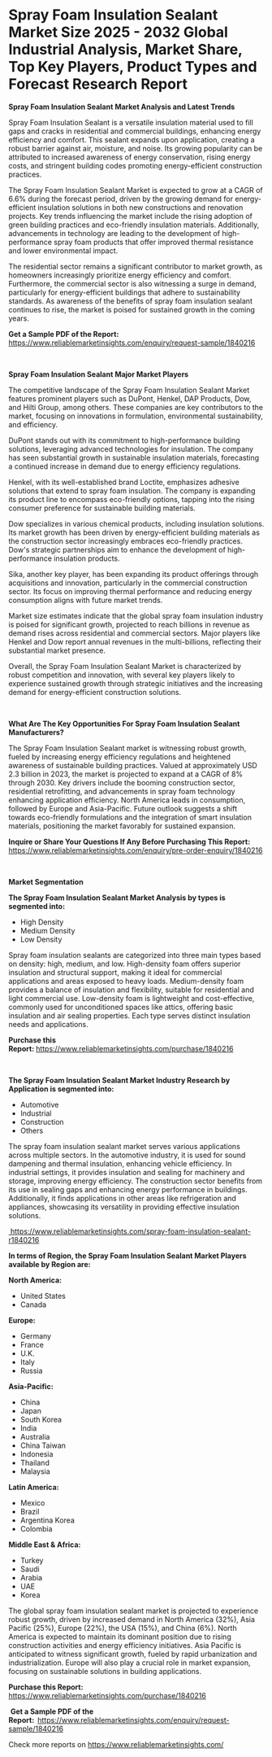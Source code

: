 <p><h1>Spray Foam Insulation Sealant Market Size 2025 - 2032 Global Industrial Analysis, Market Share, Top Key Players, Product Types and Forecast Research Report</h1></p><p><strong>Spray Foam Insulation Sealant Market Analysis and Latest Trends</strong></p>
<p><p>Spray Foam Insulation Sealant is a versatile insulation material used to fill gaps and cracks in residential and commercial buildings, enhancing energy efficiency and comfort. This sealant expands upon application, creating a robust barrier against air, moisture, and noise. Its growing popularity can be attributed to increased awareness of energy conservation, rising energy costs, and stringent building codes promoting energy-efficient construction practices.</p><p>The Spray Foam Insulation Sealant Market is expected to grow at a CAGR of 6.6% during the forecast period, driven by the growing demand for energy-efficient insulation solutions in both new constructions and renovation projects. Key trends influencing the market include the rising adoption of green building practices and eco-friendly insulation materials. Additionally, advancements in technology are leading to the development of high-performance spray foam products that offer improved thermal resistance and lower environmental impact.</p><p>The residential sector remains a significant contributor to market growth, as homeowners increasingly prioritize energy efficiency and comfort. Furthermore, the commercial sector is also witnessing a surge in demand, particularly for energy-efficient buildings that adhere to sustainability standards. As awareness of the benefits of spray foam insulation sealant continues to rise, the market is poised for sustained growth in the coming years.</p></p>
<p><strong>Get a Sample PDF of the Report:&nbsp;</strong> <a href="https://www.reliablemarketinsights.com/enquiry/request-sample/1840216?utm_campaign=3274&utm_medium=2&utm_source=Github&utm_content=ia&utm_term=02042025&utm_id=spray-foam-insulation-sealant">https://www.reliablemarketinsights.com/enquiry/request-sample/1840216</a></p>
<p>&nbsp;</p>
<p><strong>Spray Foam Insulation Sealant Major Market Players</strong></p>
<p><p>The competitive landscape of the Spray Foam Insulation Sealant Market features prominent players such as DuPont, Henkel, DAP Products, Dow, and Hilti Group, among others. These companies are key contributors to the market, focusing on innovations in formulation, environmental sustainability, and efficiency.</p><p>DuPont stands out with its commitment to high-performance building solutions, leveraging advanced technologies for insulation. The company has seen substantial growth in sustainable insulation materials, forecasting a continued increase in demand due to energy efficiency regulations.</p><p>Henkel, with its well-established brand Loctite, emphasizes adhesive solutions that extend to spray foam insulation. The company is expanding its product line to encompass eco-friendly options, tapping into the rising consumer preference for sustainable building materials.</p><p>Dow specializes in various chemical products, including insulation solutions. Its market growth has been driven by energy-efficient building materials as the construction sector increasingly embraces eco-friendly practices. Dow's strategic partnerships aim to enhance the development of high-performance insulation products.</p><p>Sika, another key player, has been expanding its product offerings through acquisitions and innovation, particularly in the commercial construction sector. Its focus on improving thermal performance and reducing energy consumption aligns with future market trends.</p><p>Market size estimates indicate that the global spray foam insulation industry is poised for significant growth, projected to reach billions in revenue as demand rises across residential and commercial sectors. Major players like Henkel and Dow report annual revenues in the multi-billions, reflecting their substantial market presence.</p><p>Overall, the Spray Foam Insulation Sealant Market is characterized by robust competition and innovation, with several key players likely to experience sustained growth through strategic initiatives and the increasing demand for energy-efficient construction solutions.</p></p>
<p>&nbsp;</p>
<p><strong>What Are The Key Opportunities For Spray Foam Insulation Sealant Manufacturers?</strong></p>
<p><p>The Spray Foam Insulation Sealant market is witnessing robust growth, fueled by increasing energy efficiency regulations and heightened awareness of sustainable building practices. Valued at approximately USD 2.3 billion in 2023, the market is projected to expand at a CAGR of 8% through 2030. Key drivers include the booming construction sector, residential retrofitting, and advancements in spray foam technology enhancing application efficiency. North America leads in consumption, followed by Europe and Asia-Pacific. Future outlook suggests a shift towards eco-friendly formulations and the integration of smart insulation materials, positioning the market favorably for sustained expansion.</p></p>
<p><strong>Inquire or Share Your Questions If Any Before Purchasing This Report:</strong> <a href="https://www.reliablemarketinsights.com/enquiry/pre-order-enquiry/1840216?utm_campaign=3274&utm_medium=2&utm_source=Github&utm_content=ia&utm_term=02042025&utm_id=spray-foam-insulation-sealant">https://www.reliablemarketinsights.com/enquiry/pre-order-enquiry/1840216</a></p>
<p>&nbsp;</p>
<p><strong>Market Segmentation</strong></p>
<p><strong>The Spray Foam Insulation Sealant Market Analysis by types is segmented into:</strong></p>
<p><ul><li>High Density</li><li>Medium Density</li><li>Low Density</li></ul></p>
<p><p>Spray foam insulation sealants are categorized into three main types based on density: high, medium, and low. High-density foam offers superior insulation and structural support, making it ideal for commercial applications and areas exposed to heavy loads. Medium-density foam provides a balance of insulation and flexibility, suitable for residential and light commercial use. Low-density foam is lightweight and cost-effective, commonly used for unconditioned spaces like attics, offering basic insulation and air sealing properties. Each type serves distinct insulation needs and applications.</p></p>
<p><strong>Purchase this Report:&nbsp;</strong><a href="https://www.reliablemarketinsights.com/purchase/1840216?utm_campaign=3274&utm_medium=2&utm_source=Github&utm_content=ia&utm_term=02042025&utm_id=spray-foam-insulation-sealant">https://www.reliablemarketinsights.com/purchase/1840216</a></p>
<p>&nbsp;</p>
<p><strong>The Spray Foam Insulation Sealant Market Industry Research by Application is segmented into:</strong></p>
<p><ul><li>Automotive</li><li>Industrial</li><li>Construction</li><li>Others</li></ul></p>
<p><p>The spray foam insulation sealant market serves various applications across multiple sectors. In the automotive industry, it is used for sound dampening and thermal insulation, enhancing vehicle efficiency. In industrial settings, it provides insulation and sealing for machinery and storage, improving energy efficiency. The construction sector benefits from its use in sealing gaps and enhancing energy performance in buildings. Additionally, it finds applications in other areas like refrigeration and appliances, showcasing its versatility in providing effective insulation solutions.</p></p>
<p><a href="https://www.reliablemarketinsights.com/spray-foam-insulation-sealant-r1840216?utm_campaign=3274&utm_medium=2&utm_source=Github&utm_content=ia&utm_term=02042025&utm_id=spray-foam-insulation-sealant">&nbsp;https://www.reliablemarketinsights.com/spray-foam-insulation-sealant-r1840216</a></p>
<p><strong>In terms of Region, the Spray Foam Insulation Sealant Market Players available by Region are:</strong></p>
<p>
    <p> <strong> North America: </strong>
        <ul>
            <li>United States</li>
            <li>Canada</li>
        </ul>
        </p> 
    <p> <strong> Europe: </strong>
        <ul>
            <li>Germany</li>
            <li>France</li>
            <li>U.K.</li>
            <li>Italy</li>
            <li>Russia</li>
        </ul>
        </p> 
    <p> <strong> Asia-Pacific: </strong>
        <ul>
            <li>China</li>
            <li>Japan</li>
            <li>South Korea</li>
            <li>India</li>
            <li>Australia</li>
            <li>China Taiwan</li>
            <li>Indonesia</li>
            <li>Thailand</li>
            <li>Malaysia</li>
        </ul>
        </p> 
    <p> <strong> Latin America: </strong>
        <ul>
            <li>Mexico</li>
            <li>Brazil</li>
            <li>Argentina Korea</li>
            <li>Colombia</li>
        </ul>
        </p> 
    <p> <strong> Middle East & Africa: </strong>
        <ul>
            <li>Turkey</li>
            <li>Saudi</li>
            <li>Arabia</li>
            <li>UAE</li>
            <li>Korea</li>
        </ul>
    </p>
    </p>
<p><p>The global spray foam insulation sealant market is projected to experience robust growth, driven by increased demand in North America (32%), Asia Pacific (25%), Europe (22%), the USA (15%), and China (6%). North America is expected to maintain its dominant position due to rising construction activities and energy efficiency initiatives. Asia Pacific is anticipated to witness significant growth, fueled by rapid urbanization and industrialization. Europe will also play a crucial role in market expansion, focusing on sustainable solutions in building applications.</p></p>
<p><strong>Purchase this Report: </strong><a href="https://www.reliablemarketinsights.com/purchase/1840216?utm_campaign=3274&utm_medium=2&utm_source=Github&utm_content=ia&utm_term=02042025&utm_id=spray-foam-insulation-sealant">https://www.reliablemarketinsights.com/purchase/1840216</a></p>
<p>&nbsp;<strong>Get a Sample PDF of the Report:&nbsp;&nbsp;</strong><a href="https://www.reliablemarketinsights.com/enquiry/request-sample/1840216?utm_campaign=3274&utm_medium=2&utm_source=Github&utm_content=ia&utm_term=02042025&utm_id=spray-foam-insulation-sealant">https://www.reliablemarketinsights.com/enquiry/request-sample/1840216</a></p>
<p><strong></strong></p>
<p>Check more reports on <a href="https://www.reliablemarketinsights.com/?utm_campaign=3274&utm_medium=2&utm_source=Github&utm_content=ia&utm_term=02042025&utm_id=spray-foam-insulation-sealant">https://www.reliablemarketinsights.com/</a></p>